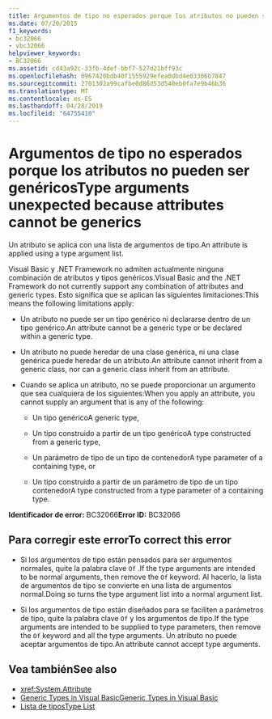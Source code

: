 ```yaml
---
title: Argumentos de tipo no esperados porque los atributos no pueden ser genéricos
ms.date: 07/20/2015
f1_keywords:
- bc32066
- vbc32066
helpviewer_keywords:
- BC32066
ms.assetid: cd43a92c-33fb-4def-bbf7-527d21bff93c
ms.openlocfilehash: 0967420bdb40f1555929efea0dbd4e03306b7847
ms.sourcegitcommit: 2701302a99cafbe0d86d53d540eb0fa7e9b46b36
ms.translationtype: MT
ms.contentlocale: es-ES
ms.lasthandoff: 04/28/2019
ms.locfileid: "64755410"
---
```

# <a name="type-arguments-unexpected-because-attributes-cannot-be-generics"></a><span data-ttu-id="d2476-102">Argumentos de tipo no esperados porque los atributos no pueden ser genéricos</span><span class="sxs-lookup"><span data-stu-id="d2476-102">Type arguments unexpected because attributes cannot be generics</span></span>

<span data-ttu-id="d2476-103">Un atributo se aplica con una lista de argumentos de tipo.</span><span class="sxs-lookup"><span data-stu-id="d2476-103">An attribute is applied using a type argument list.</span></span>

<span data-ttu-id="d2476-104">Visual Basic y .NET Framework no admiten actualmente ninguna combinación de atributos y tipos genéricos.</span><span class="sxs-lookup"><span data-stu-id="d2476-104">Visual Basic and the .NET Framework do not currently support any combination of attributes and generic types.</span></span> <span data-ttu-id="d2476-105">Esto significa que se aplican las siguientes limitaciones:</span><span class="sxs-lookup"><span data-stu-id="d2476-105">This means the following limitations apply:</span></span>

- <span data-ttu-id="d2476-106">Un atributo no puede ser un tipo genérico ni declararse dentro de un tipo genérico.</span><span class="sxs-lookup"><span data-stu-id="d2476-106">An attribute cannot be a generic type or be declared within a generic type.</span></span>

- <span data-ttu-id="d2476-107">Un atributo no puede heredar de una clase genérica, ni una clase genérica puede heredar de un atributo.</span><span class="sxs-lookup"><span data-stu-id="d2476-107">An attribute cannot inherit from a generic class, nor can a generic class inherit from an attribute.</span></span>

- <span data-ttu-id="d2476-108">Cuando se aplica un atributo, no se puede proporcionar un argumento que sea cualquiera de los siguientes:</span><span class="sxs-lookup"><span data-stu-id="d2476-108">When you apply an attribute, you cannot supply an argument that is any of the following:</span></span>

  - <span data-ttu-id="d2476-109">Un tipo genérico</span><span class="sxs-lookup"><span data-stu-id="d2476-109">A generic type,</span></span>

  - <span data-ttu-id="d2476-110">Un tipo construido a partir de un tipo genérico</span><span class="sxs-lookup"><span data-stu-id="d2476-110">A type constructed from a generic type,</span></span>

  - <span data-ttu-id="d2476-111">Un parámetro de tipo de un tipo de contenedor</span><span class="sxs-lookup"><span data-stu-id="d2476-111">A type parameter of a containing type, or</span></span>

  - <span data-ttu-id="d2476-112">Un tipo construido a partir de un parámetro de tipo de un tipo contenedor</span><span class="sxs-lookup"><span data-stu-id="d2476-112">A type constructed from a type parameter of a containing type.</span></span>

<span data-ttu-id="d2476-113">**Identificador de error:** BC32066</span><span class="sxs-lookup"><span data-stu-id="d2476-113">**Error ID:** BC32066</span></span>

## <a name="to-correct-this-error"></a><span data-ttu-id="d2476-114">Para corregir este error</span><span class="sxs-lookup"><span data-stu-id="d2476-114">To correct this error</span></span>

- <span data-ttu-id="d2476-115">Si los argumentos de tipo están pensados para ser argumentos normales, quite la palabra clave `Of` .</span><span class="sxs-lookup"><span data-stu-id="d2476-115">If the type arguments are intended to be normal arguments, then remove the `Of` keyword.</span></span> <span data-ttu-id="d2476-116">Al hacerlo, la lista de argumentos de tipo se convierte en una lista de argumentos normal.</span><span class="sxs-lookup"><span data-stu-id="d2476-116">Doing so turns the type argument list into a normal argument list.</span></span>

- <span data-ttu-id="d2476-117">Si los argumentos de tipo están diseñados para se faciliten a parámetros de tipo, quite la palabra clave `Of` y los argumentos de tipo.</span><span class="sxs-lookup"><span data-stu-id="d2476-117">If the type arguments are intended to be supplied to type parameters, then remove the `Of` keyword and all the type arguments.</span></span> <span data-ttu-id="d2476-118">Un atributo no puede aceptar argumentos de tipo.</span><span class="sxs-lookup"><span data-stu-id="d2476-118">An attribute cannot accept type arguments.</span></span>

## <a name="see-also"></a><span data-ttu-id="d2476-119">Vea también</span><span class="sxs-lookup"><span data-stu-id="d2476-119">See also</span></span>

- <xref:System.Attribute>
- [<span data-ttu-id="d2476-120">Generic Types in Visual Basic</span><span class="sxs-lookup"><span data-stu-id="d2476-120">Generic Types in Visual Basic</span></span>](../../visual-basic/programming-guide/language-features/data-types/generic-types.md)
- [<span data-ttu-id="d2476-121">Lista de tipos</span><span class="sxs-lookup"><span data-stu-id="d2476-121">Type List</span></span>](../../visual-basic/language-reference/statements/type-list.md)
